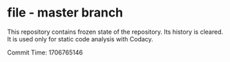 # file - master branch

This repository contains frozen state of the repository.
Its history is cleared. It is used only for static code
analysis with Codacy.

Commit Time: 1706765146
